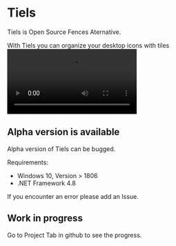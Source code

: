 # Tiels
Tiels is Open Source Fences Aternative.

With Tiels you can organize your desktop icons with tiles
![Files Management](https://raw.githubusercontent.com/DcZipPL/DwOverlay/master/Assets/tutorial_fm.mp4 "Files Management")
## Alpha version is available
Alpha version of Tiels can be bugged.

Requirements:
- Windows 10, Version > 1806
- .NET Framework 4.8

If you encounter an error please add an Issue.
## Work in progress
Go to Project Tab in github to see the progress.